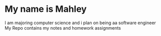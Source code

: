 
# My name is Mahley 
I am majoring computer science and i plan on being aa software engineer 
My Repo contains my notes and homework assignments
